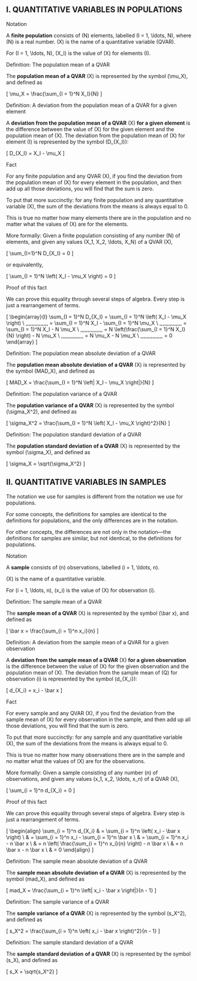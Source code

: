 ## **I. QUANTITATIVE VARIABLES IN POPULATIONS**

Notation

A **finite population** consists of \(N\) elements, labelled \(I = 1, \ldots, N\), where \(N\) is a real number. \(X\) is the name of a quantitative variable (QVAR).

For \(I = 1, \ldots, N\), \(X_I\) is the value of \(X\) for elements \(I\).

Definition: The population mean of a QVAR

The **population mean of a QVAR** \(X\) is represented by the symbol \(\mu_X\), and defined as

\[
\mu_X = \frac{\sum_{I = 1}^N X_I}{N}
\]

Definition: A deviation from the population mean of a QVAR for a given element

A **deviation from the population mean of a QVAR** \(X\) **for a given element** is the difference between the value of \(X\) for the given element and the population mean of \(X\). The deviation from the population mean of \(X\) for element \(I\) is represented by the symbol \(D_{X_I}\):

\[
D_{X_I} = X_I - \mu_X
\]

Fact

For any finite population and any QVAR \(X\), if you find the deviation from the population mean of \(X\) for every element in the population, and then add up all those deviations, you will find that the sum is zero.

To put that more succinctly: for any finite population and any quantitative variable \(X\), the sum of the deviations from the means is always equal to 0.

This is true no matter how many elements there are in the population and no matter what the values of \(X\) are for the elements.

More formally: Given a finite population consisting of any number \(N\) of elements, and given any values \(X_1, X_2, \ldots, X_N\) of a QVAR \(X\),

\[
\sum_{I=1}^N D_{X_I} = 0
\]

or equivalently,

\[
\sum_{I = 1}^N \left( X_I - \mu_X \right) = 0
\]

Proof of this fact

We can prove this equality through several steps of algebra. Every step is just a rearrangement of terms.

\[
\begin{array}{l}
\sum_{I = 1}^N D_{X_I} = \sum_{I = 1}^N \left( X_I - \mu_X \right) \\
\,\,\,\,\,\,\,\,\,\,\,\,\,\,\, = \sum_{I = 1}^N X_I - \sum_{I = 1}^N \mu_X \\
\,\,\,\,\,\,\,\,\,\,\,\,\,\,\, = \sum_{I = 1}^N X_I - N \mu_X \\
\,\,\,\,\,\,\,\,\,\,\,\,\,\,\, = N \left(\frac{\sum_{I = 1}^N X_I}{N} \right) - N \mu_X \\
\,\,\,\,\,\,\,\,\,\,\,\,\,\,\, = N \mu_X - N \mu_X \\
\,\,\,\,\,\,\,\,\,\,\,\,\,\,\, = 0
\end{array}
\]

Definition: The population mean absolute deviation of a QVAR

The **population mean absolute deviation** **of a QVAR** \(X\) is represented by the symbol \(MAD_X\), and defined as

\[
MAD_X = \frac{\sum_{I = 1}^N \left| X_I - \mu_X \right|}{N}
\]

Definition: The population variance of a QVAR

The **population variance** **of a QVAR** \(X\) is represented by the symbol \(\sigma_X^2\), and defined as

\[
\sigma_X^2 = \frac{\sum_{I = 1}^N \left( X_I - \mu_X \right)^2}{N}
\]

Definition: The population standard deviation of a QVAR

The **population standard deviation** **of a QVAR** \(X\) is represented by the symbol \(\sigma_X\), and defined as

\[
\sigma_X = \sqrt{\sigma_X^2}
\]

## **II. QUANTITATIVE VARIABLES IN SAMPLES**

The notation we use for samples is different from the notation we use for populations.

For some concepts, the definitions for samples are identical to the definitions for populations, and the only differences are in the notation.

For other concepts, the differences are not only in the notation—the definitions for samples are similar, but not identical, to the definitions for populations.

Notation

A **sample** consists of \(n\) observations, labelled \(i = 1, \ldots, n\).

\(X\) is the name of a quantitative variable.

For \(i = 1, \ldots, n\), \(x_i\) is the value of \(X\) for observation \(i\).

Definition: The sample mean of a QVAR

The **sample mean of a QVAR** \(X\) is represented by the symbol \(\bar x\), and defined as

\[
\bar x = \frac{\sum_{i = 1}^n x_i}{n}
\]

Definition: A deviation from the sample mean of a QVAR for a given observation

A **deviation from the sample mean of a QVAR** \(X\) **for a given observation** is the difference between the value of \(X\) for the given observation and the population mean of \(X\). The deviation from the sample mean of \(Q\) for observation \(i\) is represented by the symbol \(d_{X_i}\):

\[
d_{X_i} = x_i - \bar x
\]

Fact

For every sample and any QVAR \(X\), if you find the deviation from the sample mean of \(X\) for every observation in the sample, and then add up all those deviations, you will find that the sum is zero.

To put that more succinctly: for any sample and any quantitative variable \(X\), the sum of the deviations from the means is always equal to 0.

This is true no matter how many observations there are in the sample and no matter what the values of \(X\) are for the observations.

More formally: Given a sample consisting of any number \(n\) of observations, and given any values \(x_1, x_2, \ldots, x_n\) of a QVAR \(X\),

\[
\sum_{i = 1}^n d_{X_i} = 0
\]

Proof of this fact

We can prove this equality through several steps of algebra. Every step is just a rearrangement of terms.

\[
\begin{align}
\sum_{i = 1}^n d_{X_i} & = \sum_{i = 1}^n \left( x_i - \bar x \right) \\
& = \sum_{i = 1}^n x_i - \sum_{i = 1}^n \bar x \\
& = \sum_{i = 1}^n x_i - n \bar x \\
& = n \left( \frac{\sum_{i = 1}^n x_i}{n} \right) - n \bar x \\
& = n \bar x - n \bar x \\
& = 0
\end{align}
\]

Definition: The sample mean absolute deviation of a QVAR

The **sample mean absolute deviation** **of a QVAR** \(X\) is represented by the symbol \(mad_X\), and defined as

\[
mad_X = \frac{\sum_{i = 1}^n \left| x_i - \bar x \right|}{n - 1}
\]

Definition: The sample variance of a QVAR

The **sample variance** **of a QVAR** \(X\) is represented by the symbol \(s_X^2\), and defined as

\[
s_X^2 = \frac{\sum_{i = 1}^n \left( x_i - \bar x \right)^2}{n - 1}
\]

Definition: The sample standard deviation of a QVAR

The **sample standard deviation** **of a QVAR** \(X\) is represented by the symbol \(s_X\), and defined as

\[
s_X = \sqrt{s_X^2}
\]